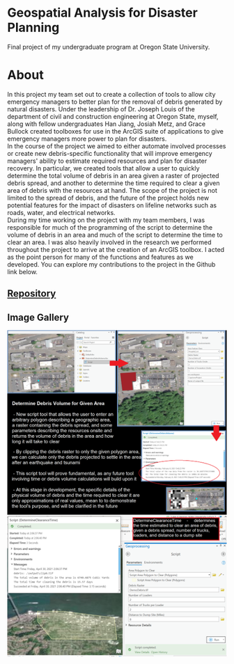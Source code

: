 ﻿# Geospatial Analysis for Disaster Planning

Final project of my undergraduate program at Oregon State University.   

# About

In this project my team set out to create a collection of tools to allow city emergency managers to better plan for the removal of debris generated by natural disasters. Under the leadership of Dr. Joseph Louis of the department of civil and construction engineering at Oregon State, myself, along with fellow undergraduates Han Jiang, Josiah Metz, and Grace Bullock created toolboxes for use in the ArcGIS suite of applications to give emergency managers more power to plan for disasters. 
<br>
In the course of the project we aimed to either automate involved processes or create new debris-specific functionality that will improve emergency managers' ability to estimate required resources and plan for disaster recovery. In particular, we created tools that allow a user to quickly determine the total volume of debris in an area given a raster of projected debris spread, and another to determine the time required to clear a given area of debris with the resources at hand. The scope of the project is not limited to the spread of debris, and the future of the project holds new potential features for the impact of disasters on lifeline networks such as roads, water, and electrical networks.
<br>
During my time working on the project with my team members, I was responsible for much of the programming of the script to determine the volume of debris in an area and much of the script to determine the time to clear an area. I was also heavily involved in the research we performed throughout the project to arrive at the creation of an ArcGIS toolbox. I acted as the point person for many of the functions and features as we developed. You can explore my contributions to the project in the Github link below.
## [Repository](https://github.com/bullocgr/capstone)

## Image Gallery

<img src="images/debris-volume-calc-2-8-21.png"/>

<img src="images/clearanceTime.png"/>


